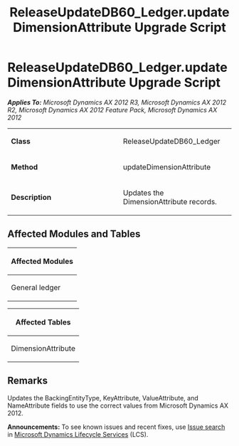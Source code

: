 ﻿---
title: ReleaseUpdateDB60_Ledger.updateDimensionAttribute Upgrade Script
TOCTitle: ReleaseUpdateDB60_Ledger.updateDimensionAttribute Upgrade Script
ms:assetid: 8e98939a-229e-79e1-b210-fd6d05a82a4f
ms:mtpsurl: https://msdn.microsoft.com/en-us/library/JJ736509(v=AX.60)
ms:contentKeyID: 49709698
ms.date: 05/18/2015
mtps_version: v=AX.60
---

# ReleaseUpdateDB60\_Ledger.updateDimensionAttribute Upgrade Script 


_**Applies To:** Microsoft Dynamics AX 2012 R3, Microsoft Dynamics AX 2012 R2, Microsoft Dynamics AX 2012 Feature Pack, Microsoft Dynamics AX 2012_

<table>
<colgroup>
<col style="width: 50%" />
<col style="width: 50%" />
</colgroup>
<tbody>
<tr class="odd">
<td><p><strong>Class</strong></p></td>
<td><p>ReleaseUpdateDB60_Ledger</p></td>
</tr>
<tr class="even">
<td><p><strong>Method</strong></p></td>
<td><p>updateDimensionAttribute</p></td>
</tr>
<tr class="odd">
<td><p><strong>Description</strong></p></td>
<td><p>Updates the DimensionAttribute records.</p></td>
</tr>
</tbody>
</table>


## Affected Modules and Tables

<table>
<colgroup>
<col style="width: 100%" />
</colgroup>
<thead>
<tr class="header">
<th><p>Affected Modules</p></th>
</tr>
</thead>
<tbody>
<tr class="odd">
<td><p>General ledger</p></td>
</tr>
</tbody>
</table>


<table>
<colgroup>
<col style="width: 100%" />
</colgroup>
<thead>
<tr class="header">
<th><p>Affected Tables</p></th>
</tr>
</thead>
<tbody>
<tr class="odd">
<td><p>DimensionAttribute</p></td>
</tr>
</tbody>
</table>


## Remarks

Updates the BackingEntityType, KeyAttribute, ValueAttribute, and NameAttribute fields to use the correct values from Microsoft Dynamics AX 2012.

  
**Announcements:** To see known issues and recent fixes, use [Issue search](http://go.microsoft.com/fwlink/?linkid=389258) in [Microsoft Dynamics Lifecycle Services](http://go.microsoft.com/fwlink/?linkid=306505) (LCS).

